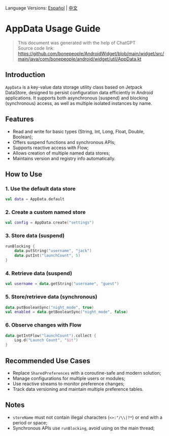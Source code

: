 Language Versions: [Español](./README.es-ES.md) | [中文](./README.zh-CN.md)

# AppData Usage Guide

> This document was generated with the help of ChatGPT  
> Source code link: https://github.com/bonepeople/AndroidWidget/blob/main/widget/src/main/java/com/bonepeople/android/widget/util/AppData.kt

## Introduction

`AppData` is a key-value data storage utility class based on Jetpack DataStore, designed to persist configuration data efficiently in Android applications. It supports both asynchronous (suspend) and blocking (synchronous) access, as well as multiple isolated instances by name.

## Features

- Read and write for basic types (String, Int, Long, Float, Double, Boolean);
- Offers suspend functions and synchronous APIs;
- Supports reactive access with Flow;
- Allows creation of multiple named data stores;
- Maintains version and registry info automatically.

## How to Use

### 1. Use the default data store

```kotlin
val data = AppData.default
```

### 2. Create a custom named store

```kotlin
val config = AppData.create("settings")
```

### 3. Store data (suspend)

```kotlin
runBlocking {
    data.putString("username", "jack")
    data.putInt("launchCount", 5)
}
```

### 4. Retrieve data (suspend)

```kotlin
val username = data.getString("username", "guest")
```

### 5. Store/retrieve data (synchronous)

```kotlin
data.putBooleanSync("night_mode", true)
val enabled = data.getBooleanSync("night_mode", false)
```

### 6. Observe changes with Flow

```kotlin
data.getIntFlow("launchCount").collect {
    Log.d("Launch Count", "$it")
}
```

## Recommended Use Cases

- Replace `SharedPreferences` with a coroutine-safe and modern solution;
- Manage configurations for multiple users or modules;
- Use reactive streams to monitor preference changes;
- Track data versioning and maintain multiple preference tables.

## Notes

- `storeName` must not contain illegal characters (`<>:"/\\|?*`) or end with a period or space;
- Synchronous APIs use `runBlocking`, avoid using on the main thread;